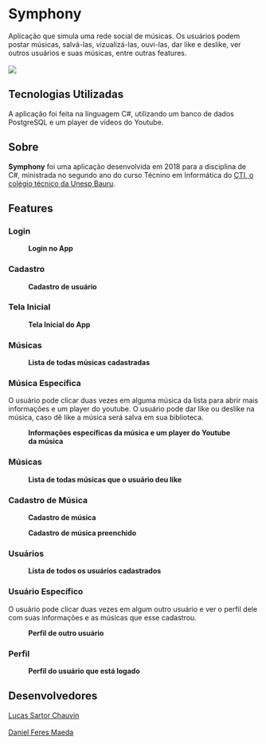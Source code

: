 # Symphony
 
 Aplicação que simula uma rede social de músicas. Os usuários podem postar músicas, salvá-las, vizualizá-las, ouvi-las, dar like e deslike, ver outros usuários e suas músicas, entre outras features.<br> 
 <br><img src="https://media0.giphy.com/media/JUeMsdiNkdf0Zs2sCj/giphy.gif">

## Tecnologias Utilizadas</h2>
 A aplicação foi feita na linguagem C#, utilizando um banco de dados PostgreSQL e um player de vídeos do Youtube.

## Sobre
 <b>Symphony</b> foi uma aplicação desenvolvida em 2018 para a disciplina de C#, ministrada no segundo ano do curso Técnino em Informática do <a href=https://cti.feb.unesp.br>CTI, o colégio técnico da Unesp Bauru</a>. 

## Features
 <h3>Login</h3>
  <figure><img src="Symphony/Resources/prints/frmLogin.PNG" alt=""><figcaption><b>Login no App</b></figcaption></figure>
 <h3>Cadastro</h3>
  <figure><img src="Symphony/Resources/prints/frmCadastro.PNG" alt=""><figcaption><b>Cadastro de usuário</b></figcaption></figure>
 <h3>Tela Inicial</h3>
  <figure><img src="Symphony/Resources/prints/telaInicial.PNG" alt=""><figcaption><b>Tela Inicial do App</b></figcaption></figure>
 <h3>Músicas</h3>
   <figure><img src="Symphony/Resources/prints/listMusicas.PNG" alt=""><figcaption><b>Lista de todas músicas cadastradas</b></figcaption></figure>
 <h3>Música Específica</h3>  
   O usuário pode clicar duas vezes em alguma música da lista para abrir mais informações e um player do youtube. O usuário pode dar like ou deslike na música, caso dê like a música será salva em sua biblioteca.
   <figure><img src="Symphony/Resources/prints/musicaEspecifica.PNG" alt=""><figcaption><b>Informações específicas da música e um player do Youtube da música</b></figcaption></figure>
 <h3>Músicas</h3>
    <figure><img src="Symphony/Resources/prints/musicasSalvas.PNG" alt=""><figcaption><b>Lista de todas músicas que o usuário deu like</b></figcaption></figure>
 <h3>Cadastro de Música</h3>
    <figure><img src="Symphony/Resources/prints/frmMusica.PNG" alt=""><figcaption><b>Cadastro de música</b></figcaption></figure>
    <figure><img src="Symphony/Resources/prints/frmMusicaCheio.PNG" alt=""><figcaption><b>Cadastro de música preenchido</b></figcaption></figure>  
 <h3>Usuários</h3>
    <figure><img src="Symphony/Resources/prints/listUsuarios.PNG" alt=""><figcaption><b>Lista de todos os usuários cadastrados</b></figcaption></figure>
 <h3>Usuário Específico</h3>  
    O usuário pode clicar duas vezes em algum outro usuário e ver o perfil dele com suas informações e as músicas que esse cadastrou.
    <figure><img src="Symphony/Resources/prints/usuarioEspecifico.PNG" alt=""><figcaption><b>Perfil de outro usuário</b></figcaption></figure>
 <h3>Perfil</h3>
    <figure><img src="Symphony/Resources/prints/Perfil.PNG" alt=""><figcaption><b>Perfil do usuário que está logado</b></figcaption></figure>   

## Desenvolvedores
<a href="https://github.com/lucassartor">Lucas Sartor Chauvin</a> <br>    
<a href="https://github.com/daniel-maeda">Daniel Feres Maeda</a>
